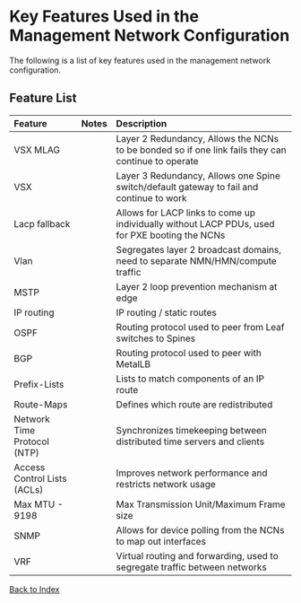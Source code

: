 
# Key Features Used in the Management Network Configuration

The following is a list of key features used in the management network configuration. 

## Feature List

| Feature      | Notes | Description     |
| :---        |    :----:   |          :--- |
|VSX MLAG	| | Layer 2 Redundancy, Allows the NCNs to be bonded so if one link fails they can continue to operate |
|VSX	| | Layer 3 Redundancy, Allows one Spine switch/default gateway to fail and continue to work |
|Lacp fallback	| | Allows for LACP links to come up individually without LACP PDUs, used for PXE booting the NCNs |
|Vlan	| | Segregates layer 2 broadcast domains, need to separate NMN/HMN/compute traffic |
|MSTP	| | Layer 2 loop prevention mechanism at edge |
|IP routing	| | IP routing / static routes |
|OSPF	| | Routing protocol used to peer from Leaf switches to Spines |
|BGP	| | Routing protocol used to peer with MetalLB |
|Prefix-Lists	| | Lists to match components of an IP route |
|Route-Maps	| | Defines which route are redistributed |
|Network Time Protocol (NTP)	| | Synchronizes timekeeping between distributed time servers and clients |
|Access Control Lists (ACLs)	| | Improves network performance and restricts network usage |
|Max MTU - 9198	| | Max Transmission Unit/Maximum Frame size |
|SNMP	| | Allows for device polling from the NCNs to map out interfaces |
|VRF	| | Virtual routing and forwarding, used to segregate traffic between networks |

[Back to Index](index_aruba.md)